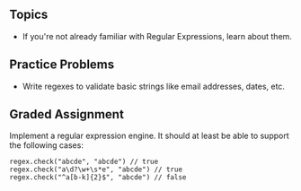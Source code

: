 
## Topics

- If you're not already familiar with Regular Expressions, learn about them.


## Practice Problems

- Write regexes to validate basic strings like email addresses, dates, etc.


## Graded Assignment

Implement a regular expression engine. It should at least be able to support the following cases:

```
regex.check("abcde", "abcde") // true
regex.check("a\d?\w+\s*e", "abcde") // true
regex.check("^a[b-k]{2}$", "abcde") // false
```

